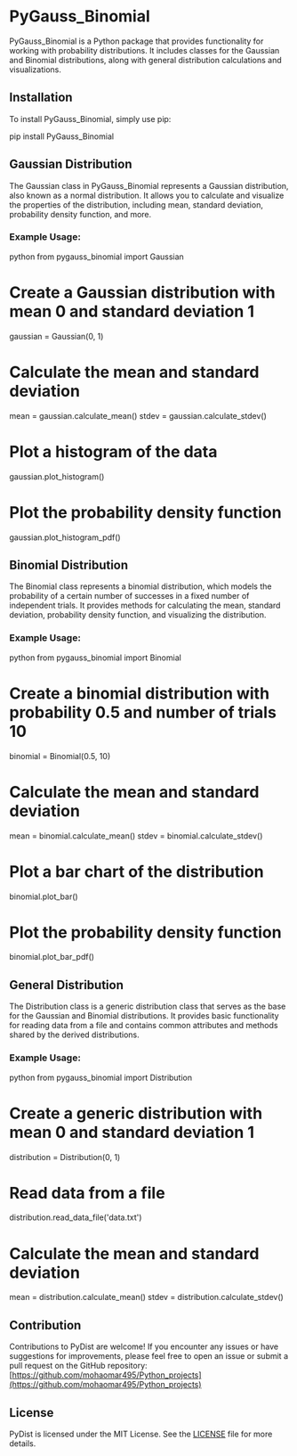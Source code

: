 # PyGauss_Binomial

PyGauss_Binomial is a Python package that provides functionality for working with probability distributions. It includes classes for the Gaussian and Binomial distributions, along with general distribution calculations and visualizations.

## Installation

To install PyGauss_Binomial, simply use pip:


pip install PyGauss_Binomial


## Gaussian Distribution

The Gaussian class in PyGauss_Binomial represents a Gaussian distribution, also known as a normal distribution. It allows you to calculate and visualize the properties of the distribution, including mean, standard deviation, probability density function, and more.

### Example Usage:

python
from pygauss_binomial import Gaussian

# Create a Gaussian distribution with mean 0 and standard deviation 1
gaussian = Gaussian(0, 1)

# Calculate the mean and standard deviation
mean = gaussian.calculate_mean()
stdev = gaussian.calculate_stdev()

# Plot a histogram of the data
gaussian.plot_histogram()

# Plot the probability density function
gaussian.plot_histogram_pdf()


## Binomial Distribution

The Binomial class represents a binomial distribution, which models the probability of a certain number of successes in a fixed number of independent trials. It provides methods for calculating the mean, standard deviation, probability density function, and visualizing the distribution.

### Example Usage:

python
from pygauss_binomial import Binomial

# Create a binomial distribution with probability 0.5 and number of trials 10
binomial = Binomial(0.5, 10)

# Calculate the mean and standard deviation
mean = binomial.calculate_mean()
stdev = binomial.calculate_stdev()

# Plot a bar chart of the distribution
binomial.plot_bar()

# Plot the probability density function
binomial.plot_bar_pdf()


## General Distribution

The Distribution class is a generic distribution class that serves as the base for the Gaussian and Binomial distributions. It provides basic functionality for reading data from a file and contains common attributes and methods shared by the derived distributions.

### Example Usage:

python
from pygauss_binomial import Distribution

# Create a generic distribution with mean 0 and standard deviation 1
distribution = Distribution(0, 1)

# Read data from a file
distribution.read_data_file('data.txt')

# Calculate the mean and standard deviation
mean = distribution.calculate_mean()
stdev = distribution.calculate_stdev()


## Contribution

Contributions to PyDist are welcome! If you encounter any issues or have suggestions for improvements, please feel free to open an issue or submit a pull request on the GitHub repository: [https://github.com/mohaomar495/Python_projects](https://github.com/mohaomar495/Python_projects)

## License

PyDist is licensed under the MIT License. See the [LICENSE](https://github.com/mohaomar495/Binomial\Package/PyGauss_Binomial/license.txt) file for more details.

